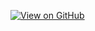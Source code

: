 [![View on GitHub](https://img.shields.io/badge/GitHub-View%20Repository-blue?logo=github)](https://github.com/randy8912/spaceship-titanic)
